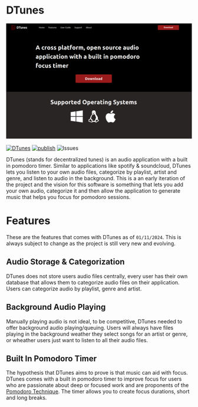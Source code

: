 # DTunes

![DTunes Site](public/dtunes-website.png)

[![DTunes](https://github.com/shaysingh818/DTunes/actions/workflows/build.yml/badge.svg)](https://github.com/shaysingh818/DTunes/actions/workflows/build.yml)
[![publish](https://github.com/shaysingh818/DTunes/actions/workflows/release.yml/badge.svg)](https://github.com/shaysingh818/DTunes/actions/workflows/release.yml)
![Issues](https://img.shields.io/github/issues/shaysingh818/DTunes.svg)


DTunes (stands for decentralized tunes) is an audio application with a built in pomodoro timer. Similar to applications like spotify & soundcloud, DTunes lets you listen to your own audio files, categorize by playlist, artist and genre, and listen to audio in the background. This is a an early iteration of the project and the vision for this software is something that lets you add your own audio, categorize it and then allow the application to generate music that helps you focus for pomodoro sessions. 



# Features

These are the features that comes with DTunes as of `01/11/2024`. This is always subject to change as the project is still very new and evolving. 

## Audio Storage & Categorization

DTunes does not store users audio files centrally, every user has their own database that allows them to categorize audio files on their application. Users can categorize audio by playlist, genre and artist. 


## Background Audio Playing

Manually playing audio is not ideal, to be competitive, DTunes needed to offer background audio playing/queuing. Users will always have files playing in the background weather they select songs for an artist or genre, or wheather users just want to listen to all their audio files. 


## Built In Pomodoro Timer

The hypothesis that DTunes aims to prove is that music can aid with focus. DTunes comes with a built in pomodoro timer to improve focus for users who are passionate about deep or focused work and are proponents of the [Pomodoro Technique](https://en.wikipedia.org/wiki/Pomodoro_Technique). The timer allows you to create focus durations, short and long breaks. 


